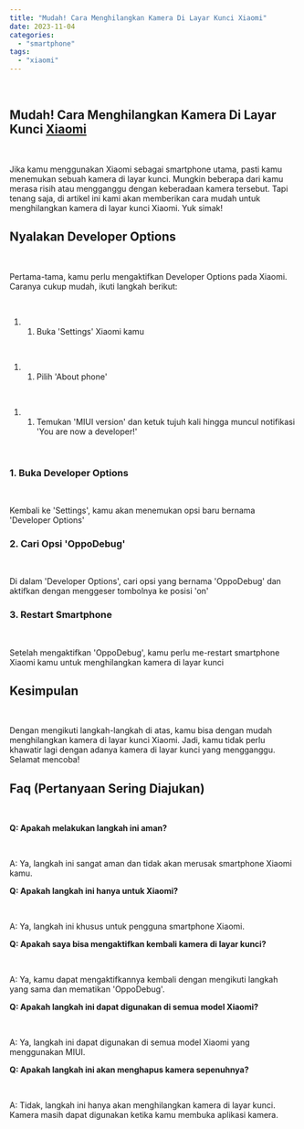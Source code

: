 ```yaml
---
title: "Mudah! Cara Menghilangkan Kamera Di Layar Kunci Xiaomi"
date: 2023-11-04
categories: 
  - "smartphone"
tags: 
  - "xiaomi"
---
```


 

## Mudah! Cara Menghilangkan Kamera Di Layar Kunci [Xiaomi](https://ajiekusumadhany.com/gadget/smartphone/xiaomi/)

 

Jika kamu menggunakan Xiaomi sebagai smartphone utama, pasti kamu menemukan sebuah kamera di layar kunci. Mungkin beberapa dari kamu merasa risih atau mengganggu dengan keberadaan kamera tersebut. Tapi tenang saja, di artikel ini kami akan memberikan cara mudah untuk menghilangkan kamera di layar kunci Xiaomi. Yuk simak!

## Nyalakan Developer Options

 

Pertama-tama, kamu perlu mengaktifkan Developer Options pada Xiaomi. Caranya cukup mudah, ikuti langkah berikut:

 

1. 1. Buka 'Settings' Xiaomi kamu

 

1. 1. Pilih 'About phone'

 

1. 1. Temukan 'MIUI version' dan ketuk tujuh kali hingga muncul notifikasi 'You are now a developer!'

 

### 1\. Buka Developer Options

 

Kembali ke 'Settings', kamu akan menemukan opsi baru bernama 'Developer Options'

### 2\. Cari Opsi 'OppoDebug'

 

Di dalam 'Developer Options', cari opsi yang bernama 'OppoDebug' dan aktifkan dengan menggeser tombolnya ke posisi 'on'

### 3\. Restart Smartphone

 

Setelah mengaktifkan 'OppoDebug', kamu perlu me-restart smartphone Xiaomi kamu untuk menghilangkan kamera di layar kunci

## Kesimpulan

 

Dengan mengikuti langkah-langkah di atas, kamu bisa dengan mudah menghilangkan kamera di layar kunci Xiaomi. Jadi, kamu tidak perlu khawatir lagi dengan adanya kamera di layar kunci yang mengganggu. Selamat mencoba!

## Faq (Pertanyaan Sering Diajukan)

 

**Q: Apakah melakukan langkah ini aman?**

 

A: Ya, langkah ini sangat aman dan tidak akan merusak smartphone Xiaomi kamu.

**Q: Apakah langkah ini hanya untuk Xiaomi?**

 

A: Ya, langkah ini khusus untuk pengguna smartphone Xiaomi.

**Q: Apakah saya bisa mengaktifkan kembali kamera di layar kunci?**

 

A: Ya, kamu dapat mengaktifkannya kembali dengan mengikuti langkah yang sama dan mematikan 'OppoDebug'.

**Q: Apakah langkah ini dapat digunakan di semua model Xiaomi?**

 

A: Ya, langkah ini dapat digunakan di semua model Xiaomi yang menggunakan MIUI.

**Q: Apakah langkah ini akan menghapus kamera sepenuhnya?**

 

A: Tidak, langkah ini hanya akan menghilangkan kamera di layar kunci. Kamera masih dapat digunakan ketika kamu membuka aplikasi kamera.
